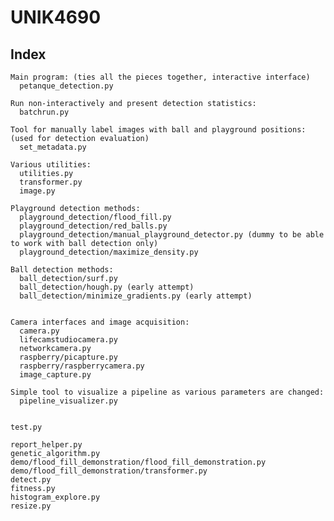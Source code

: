 # UNIK4690

## Index

	Main program: (ties all the pieces together, interactive interface)
      petanque_detection.py
    
    Run non-interactively and present detection statistics:
      batchrun.py
    
    Tool for manually label images with ball and playground positions: (used for detection evaluation)
      set_metadata.py
    
    Various utilities:
      utilities.py
      transformer.py
      image.py
    
    Playground detection methods:
      playground_detection/flood_fill.py
      playground_detection/red_balls.py
      playground_detection/manual_playground_detector.py (dummy to be able to work with ball detection only)
      playground_detection/maximize_density.py
        
    Ball detection methods:
      ball_detection/surf.py
      ball_detection/hough.py (early attempt)
      ball_detection/minimize_gradients.py (early attempt)
      
    
    Camera interfaces and image acquisition:
      camera.py
      lifecamstudiocamera.py
      networkcamera.py
      raspberry/picapture.py
      raspberry/raspberrycamera.py
      image_capture.py
    
    Simple tool to visualize a pipeline as various parameters are changed:
      pipeline_visualizer.py
      
    
    test.py
    
    report_helper.py
    genetic_algorithm.py
    demo/flood_fill_demonstration/flood_fill_demonstration.py
    demo/flood_fill_demonstration/transformer.py
    detect.py
    fitness.py
    histogram_explore.py
    resize.py

